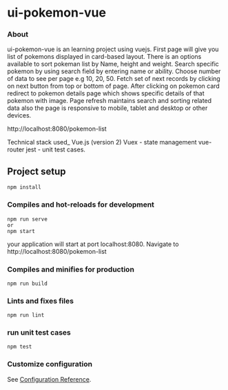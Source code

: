 # ui-pokemon-vue
### About
ui-pokemon-vue is an learning project using vuejs. First page will give you list of pokemons displayed in card-based layout. There is an options available to sort pokeman list by Name, height and weight. Search specific pokemon by using search field by entering name or ability. Choose number of data to see per page e.g 10, 20, 50. Fetch set of next records by clicking on next button from top or bottom of page. After clicking on pokemon card redirect to pokemon details page which shows specific details of that pokemon with image. Page refresh maintains search and sorting related data also the page is responsive to mobile, tablet and desktop or other devices.

http://localhost:8080/pokemon-list

Technical stack used_
Vue.js (version 2)
Vuex - state management
vue-router
jest - unit test cases.

## Project setup
```
npm install
```


### Compiles and hot-reloads for development
```
npm run serve
or
npm start
```
your application will start at port localhost:8080. Navigate to http://localhost:8080/pokemon-list

### Compiles and minifies for production
```
npm run build
```

### Lints and fixes files
```
npm run lint
```

### run unit test cases
```
npm test
```

### Customize configuration
See [Configuration Reference](https://cli.vuejs.org/config/).
